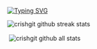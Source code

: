 [![Typing SVG](https://readme-typing-svg.demolab.com?font=Fira+Code&weight=700&size=36&duration=4000&pause=800&center=true&vCenter=true&width=1000&height=100&lines=Cristian+Hernandez;ILoveU<3)](https://git.io/typing-svg)

<div>

  [//]: # (graphic of github streak stats)
  <p><img align="center" src="https://github-readme-streak-stats.herokuapp.com/?user=crishgit" alt="crishgit github streak stats" /></p>

  [//]: # (github all stats)
  <p>&nbsp;<img align="center" src="https://github-readme-stats.vercel.app/api?username=crishgit&how_icons=true&locale=en" alt="crishgit github all stats" /></p>

</div>










<!--
**crishgit/crishgit** is a ✨ _special_ ✨ repository because its `README.md` (this file) appears on your GitHub profile.

Here are some ideas to get you started:

- 🔭 I’m currently working on ...
- 🌱 I’m currently learning ...
- 👯 I’m looking to collaborate on ...
- 🤔 I’m looking for help with ...
- 💬 Ask me about ...
- 📫 How to reach me: ...
- 😄 Pronouns: ...
- ⚡ Fun fact: ...
-->
